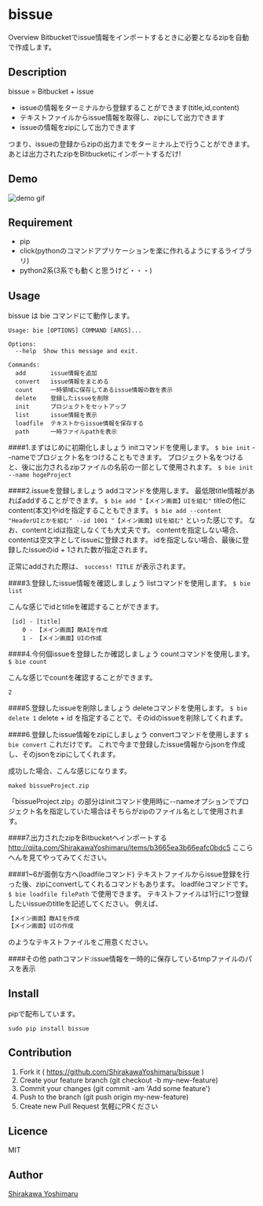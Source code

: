 bissue
====

Overview
Bitbucketでissue情報をインポートするときに必要となるzipを自動で作成します。

## Description
bissue = Bitbucket + issue

-  issueの情報をターミナルから登録することができます(title,id,content)
- テキストファイルからissue情報を取得し、zipにして出力できます
-  issueの情報をzipにして出力できます

つまり、issueの登録からzipの出力までをターミナル上で行うことができます。
あとは出力されたzipをBitbucketにインポートするだけ!

## Demo
![demo gif](https://github.com/ShirakawaYoshimaru/bissue/material/demo.gif)

## Requirement
- pip
- click(pythonのコマンドアプリケーションを楽に作れるようにするライブラリ)
- python2系(3系でも動くと思うけど・・・)

## Usage
bissue は bie コマンドにて動作します。

```lang:Help
Usage: bie [OPTIONS] COMMAND [ARGS]...

Options:
  --help  Show this message and exit.

Commands:
  add       issue情報を追加
  convert   issue情報をまとめる
  count     一時領域に保存してあるissue情報の数を表示
  delete    登録したissueを削除
  init      プロジェクトをセットアップ
  list      issue情報を表示
  loadfile  テキストからissue情報を保存する
  path      一時ファイルpathを表示
```

####1.まずはじめに初期化しましょう
initコマンドを使用します。
`$ bie init`
--nameでプロジェクト名をつけることもできます。
プロジェクト名をつけると、後に出力されるzipファイルの名前の一部として使用されます。
`$ bie init --name hogeProject`

####2.issueを登録しましょう
addコマンドを使用します。
最低限title情報があればaddすることができます。
`$ bie add "【メイン画面】UIを組む"`
titleの他にcontent(本文)やidを指定することもできます。
`$ bie add --content "HeaderUIとかを組む" --id 1001 "【メイン画面】UIを組む"`
といった感じです。
なお、contentとidは指定しなくても大丈夫です。
contentを指定しない場合、contentは空文字としてissueに登録されます。
idを指定しない場合、最後に登録したissueのid + 1された数が指定されます。

正常にaddされた際は、
`success! TITLE`
が表示されます。


####3.登録したissue情報を確認しましょう
listコマンドを使用します。
`$ bie list`

こんな感じでidとtitleを確認することができます。
```lang:リザルト
 [id] - [title]
    0 - 【メイン画面】敵AIを作成
    1 - 【メイン画面】UIの作成
```

####4.今何個issueを登録したか確認しましょう
countコマンドを使用します。
`$ bie count`

こんな感じでcountを確認することができます。
```lang:リザルト
2
```

####5.登録したissueを削除しましょう
deleteコマンドを使用します。
`$ bie delete 1`
delete + id を指定することで、そのidのissueを削除してくれます。

####6.登録したissue情報をzipにしましょう
convertコマンドを使用します
`$ bie convert`
これだけです。
これで今まで登録したissue情報からjsonを作成し、そのjsonをzipにしてくれます。

成功した場合、こんな感じになります。
```lang:リザルト
maked bissueProject.zip
```
「bissueProject.zip」の部分はinitコマンド使用時に--nameオプションでプロジェクト名を指定していた場合はそちらがzipのファイル名として使用されます。


####7.出力されたzipをBitbucketへインポートする
http://qiita.com/ShirakawaYoshimaru/items/b3665ea3b66eafc0bdc5
ここらへんを見てやってみてください。

####1~6が面倒な方へ(loadfileコマンド)
テキストファイルからissue登録を行った後、zipにconvertしてくれるコマンドもあります。
loadfileコマンドです。
`$ bie loadfile filePath`
で使用できます。
テキストファイルは1行に1つ登録したいissueのtitleを記述してください。
例えば、
```lang:hoge.txt
【メイン画面】敵AIを作成
【メイン画面】UIの作成
```
のようなテキストファイルをご用意ください。

####その他
pathコマンド:issue情報を一時的に保存しているtmpファイルのパスを表示

## Install
pipで配布しています。
```
sudo pip install bissue
```

## Contribution
1. Fork it ( https://github.com/ShirakawaYoshimaru/bissue )
2. Create your feature branch (git checkout -b my-new-feature)
3. Commit your changes (git commit -am 'Add some feature')
4. Push to the branch (git push origin my-new-feature)
5. Create new Pull Request
気軽にPRください

## Licence

MIT

## Author

[Shirakawa Yoshimaru](https://github.com/ShirakawaYoshimaru)